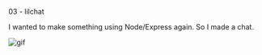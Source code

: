 03 - lilchat

I wanted to make something using Node/Express again. So I made a chat.

![gif](http://i.imgur.com/QSbRUys.gif)
